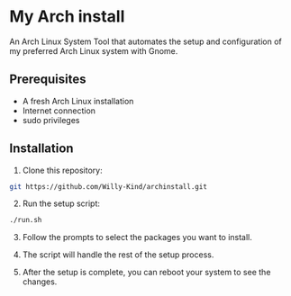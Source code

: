 # My Arch install

An Arch Linux System Tool that automates the setup and configuration of my preferred Arch Linux system with Gnome.

## Prerequisites

- A fresh Arch Linux installation
- Internet connection
- sudo privileges

## Installation

1. Clone this repository:

```bash
git https://github.com/Willy-Kind/archinstall.git
```

2. Run the setup script:

```bash
./run.sh
```

3. Follow the prompts to select the packages you want to install.

4. The script will handle the rest of the setup process.

5. After the setup is complete, you can reboot your system to see the changes.
